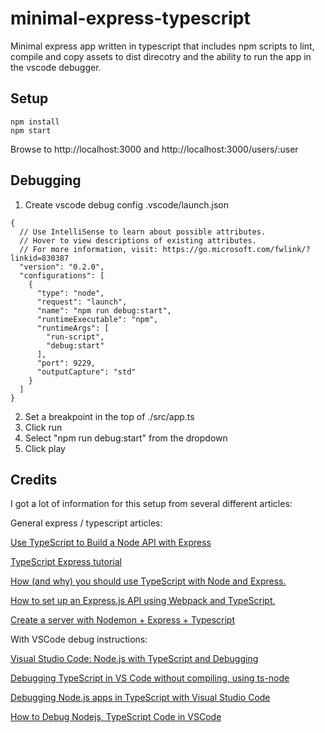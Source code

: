 # minimal-express-typescript

Minimal express app written in typescript that includes npm scripts to lint, compile and copy assets to dist direcotry and the ability to run the app in the vscode debugger.

## Setup

```
npm install
npm start
```

Browse to http://localhost:3000 and http://localhost:3000/users/:user

## Debugging

1. Create vscode debug config .vscode/launch.json

```
{
  // Use IntelliSense to learn about possible attributes.
  // Hover to view descriptions of existing attributes.
  // For more information, visit: https://go.microsoft.com/fwlink/?linkid=830387
  "version": "0.2.0",
  "configurations": [
    {
      "type": "node",
      "request": "launch",
      "name": "npm run debug:start",
      "runtimeExecutable": "npm",
      "runtimeArgs": [
        "run-script",
        "debug:start"
      ],
      "port": 9229,
      "outputCapture": "std"
    }
  ]
}
```

2. Set a breakpoint in the top of ./src/app.ts
3. Click run
4. Select "npm run debug:start" from the dropdown
5. Click play

## Credits

I got a lot of information for this setup from several different articles:

General express / typescript articles:

[Use TypeScript to Build a Node API with Express](https://developer.okta.com/blog/2018/11/15/node-express-typescript)

[TypeScript Express tutorial](https://wanago.io/2018/12/03/typescript-express-tutorial-routing-controllers-middleware)

[How (and why) you should use TypeScript with Node and Express.](https://medium.com/javascript-in-plain-english/typescript-with-node-and-express-js-why-when-and-how-eb6bc73edd5d)

[How to set up an Express.js API using Webpack and TypeScript.](https://medium.com/the-andela-way/how-to-set-up-an-express-api-using-webpack-and-typescript-69d18c8c4f52)

[Create a server with Nodemon + Express + Typescript](https://medium.com/create-a-server-with-nodemon-express-typescript/create-a-server-with-nodemon-express-typescript-f7c88fb5ee71)

With VSCode debug instructions:

[Visual Studio Code: Node.js with TypeScript and Debugging](http://www.cross-platform-blog.com/tools/nodejs/typescript/visual-studio-code-nodejs-with-typescript-and-debugging)

[Debugging TypeScript in VS Code without compiling, using ts-node](https://medium.com/@dupski/debug-typescript-in-vs-code-without-compiling-using-ts-node-9d1f4f9a94a)

[Debugging Node.js apps in TypeScript with Visual Studio Code](https://fettblog.eu/typescript-node-visual-studio-code)

[How to Debug Nodejs, TypeScript Code in VSCode](https://dev.to/macmacky/how-to-debug-nodejs-typescript-code-in-vscode-4o27)
